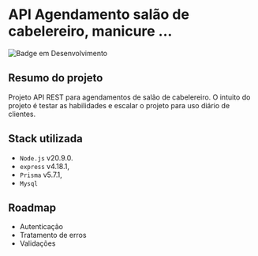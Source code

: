 # API Agendamento salão de cabelereiro, manicure ...

![Badge em Desenvolvimento](http://img.shields.io/static/v1?label=STATUS&message=EM%20DESENVOLVIMENTO&color=GREEN)

## Resumo do projeto

Projeto API REST para agendamentos de salão de cabelereiro.
O intuito do projeto é testar as habilidades e escalar o projeto para uso diário de
clientes.

## Stack utilizada

* `Node.js` v20.9.0.
* `express` v4.18.1,
* `Prisma` v5.7.1,
* `Mysql` 

## Roadmap

* Autenticação
* Tratamento de erros
* Validações